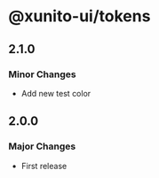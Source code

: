 # @xunito-ui/tokens

## 2.1.0

### Minor Changes

- Add new test color

## 2.0.0

### Major Changes

- First release
